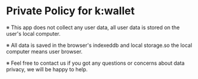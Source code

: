 # Private Policy for k:wallet

<p>
※ This app does not collect any user data, all user data is stored on the user's local computer.

※ All data is saved in the browser's indexeddb and local storage.so the local computer means user browser.

※ Feel free to contact us if you got any questions or concerns about data privacy, we will be happy to help.
</p>

